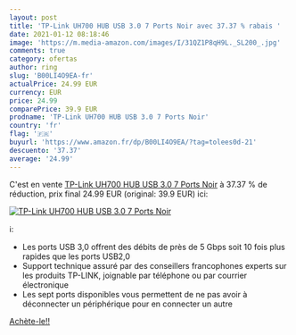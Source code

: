 ```yaml
---
layout: post
title: 'TP-Link UH700 HUB USB 3.0 7 Ports Noir avec 37.37 % rabais '
date: 2021-01-12 08:18:46
image: 'https://m.media-amazon.com/images/I/31QZ1P8qH9L._SL200_.jpg'
comments: true
category: ofertas
author: ring
slug: 'B00LI4O9EA-fr'
actualPrice: 24.99 EUR
currency: EUR
price: 24.99
comparePrice: 39.9 EUR
prodname: 'TP-Link UH700 HUB USB 3.0 7 Ports Noir'
country: 'fr'
flag: '🇫🇷'
buyurl: 'https://www.amazon.fr/dp/B00LI4O9EA/?tag=tolees0d-21'
descuento: '37.37'
average: '24.99'
---
```


C'est en vente [TP-Link UH700 HUB USB 3.0 7 Ports Noir](https://www.amazon.fr/dp/B00LI4O9EA/?tag=tolees0d-21)  à  37.37 % de réduction, prix final  24.99 EUR (original: 39.9 EUR) ici:

[![TP-Link UH700 HUB USB 3.0 7 Ports Noir](https://m.media-amazon.com/images/I/31QZ1P8qH9L._SL200_.jpg)](https://www.amazon.fr/dp/B00LI4O9EA/?tag=tolees0d-21)

ℹ️:

- Les ports USB 3,0 offrent des débits de près de 5 Gbps soit 10 fois plus rapides que les ports USB2,0
- Support technique assuré par des conseillers francophones experts sur les produits TP-LINK, joignable par téléphone ou par courrier électronique
- Les sept ports disponibles vous permettent de ne pas avoir à déconnecter un périphérique pour en connecter un autre

[Achète-le!!](https://www.amazon.fr/dp/B00LI4O9EA/?tag=tolees0d-21)
